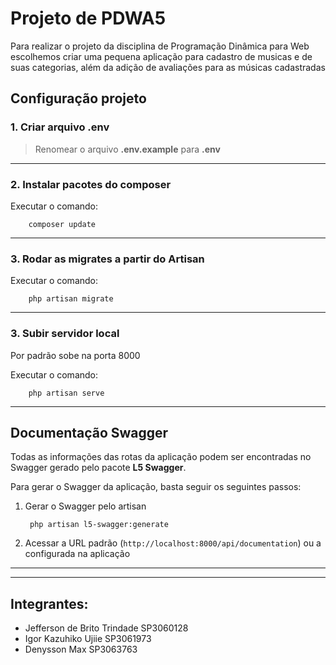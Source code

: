 # Projeto de PDWA5

Para realizar o projeto da disciplina de Programação Dinâmica para Web escolhemos criar uma pequena aplicação para cadastro de musicas e de suas categorias, além da adição de avaliações para as músicas cadastradas


## Configuração projeto

### 1. Criar arquivo **.env**

> Renomear o arquivo **.env.example** para **.env**

--- 

### 2. Instalar pacotes do composer

Executar o comando:

        composer update

---

### 3. Rodar as migrates a partir do Artisan

Executar o comando:

        php artisan migrate

---

### 3. Subir servidor local

Por padrão sobe na porta 8000

Executar o comando:

        php artisan serve

---

## Documentação Swagger

Todas as informações das rotas da aplicação podem ser encontradas no Swagger gerado pelo pacote **L5 Swagger**.

Para gerar o Swagger da aplicação, basta seguir os seguintes passos:

1. Gerar o Swagger pelo artisan

        php artisan l5-swagger:generate

2. Acessar a URL padrão (`http://localhost:8000/api/documentation`) ou a configurada na aplicação

---

---

## Integrantes:
- Jefferson de Brito Trindade SP3060128
- Igor Kazuhiko Ujiie SP3061973
- Denysson Max SP3063763
